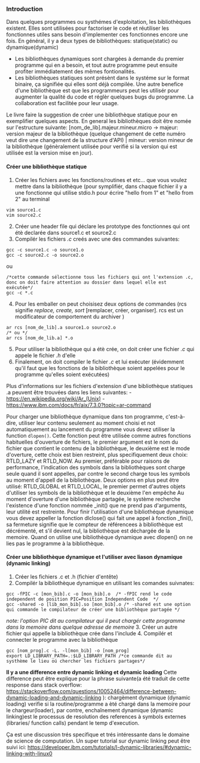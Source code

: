 ### Introduction
Dans quelques programmes ou systhémes d'exploitation, les bibliothèques existent. Elles sont utilisées pour factoriser le code et réutiliser les fonctionnes utiles sans besoin d'implementer ces fonctionnes encore une fois. En général, il y a deux types de bibliothèques: statique(static) ou dynamique(dynamic)
- Les bibliothèques dynamiques sont chargées à demande du premier programme qui en a besoin, et tout autre programme peut ensuite profiter immédiatement des mêmes fontionalités.
- Les bibliothèques statiques sont présènt dans le systéme sur le format binaire, ça signifiée qui elles sont déjà compilée.
Une autre benefice d'une bibliothèque est que les programmeurs peut les utilisér pour augmenter la qualité du code et réglèr quelques bugs du programme. La collaboration est facilitée pour leur usage.

Le livre faire la suggestion de créer une bibliothèque statique pour en exemplifier quelques aspects. En general les bibliothèques doit être nomée sur l'estructure suivante:
[nom_de_lib].majeur.mineur.micro -> majeur: version majeur de la bibliothèque (quelque changement de cette numéro veut dire une changement de la structure d'API) | mineur: version mineur de la bibliothèque (génèralement utilisée pour verifié si la version qui est utilisée est la version mise en jour).

#### Créer une bibliothèque statique
1. Créer les fichiers avec les fonctions/routines et etc... que vous voulez mettre dans la bibliothèque (pour symplifiér, dans chaque fichier il y a une fonctionne qui utilise stdio.h
pour écrire "hello from 1" et "hello from 2" au terminal
```
vim source1.c
vim source2.c
```
2. Créer une header file qui déclare les prototype des fonctionnes qui ont étè declarée dans source1.c et source2.c
3. Compilér les fichiers *.c* creés avec une des commandes suivantes:
```
gcc -c source1.c -o source1.o
gcc -c source2.c -o source2.o
```
ou
```
/*cette commande sélectionne tous les fichiers qui ont l'extension .c, donc on doit faire attention au dossier dans lequel elle est exécutée*/
gcc -c *.c
```
4. Pour les emballer on peut choisisez deux options de commandes (rcs signifie *replace, create, sort* [remplacer, créer, organiser]. rcs est un modificateur de comportement du archiver )
```
ar rcs [nom_de_lib].a source1.o source2.o
/* ou */
ar rcs [nom_de_lib.a] *.o
``` 
5. Pour utiliser la bibliothèque qui a étè crée, on doit créer une fichier *.c* qui appele le fichier *.h* d'elle
6. Finalement, on doit compiler le fichier *.c* et lui exécuter (évidemment qu'il faut que les fonctions de la bibliothèque soient appelées pour le programme qu'elles soient exécutées)

Plus d'informations sur les fichiers d'extension d'une bibliothèque statiques .a peuvent être trouvées dans les liens suivantes:
-https://en.wikipedia.org/wiki/Ar_(Unix)
-https://www.ibm.com/docs/fr/aix/7.3.0?topic=ar-command

Pour charger une bibliothèque dynamique dans ton programme, c'est-à-dire, utiliser leur contenu seulement au moment choisi et not automatiquement au lancement du programme vous devez utiliser la function ```dlopen()```. Cette fonction peut être utilisée comme autres fonctions habituelles d'ouverture de fichiers, le premier argument est le nom du fichier que contient le contenu de la bibliothèque, le deuxième est le mode d'overture, cette choix est bien restreint, plus specifiquement deux choix: RTLD_LAZY et RTLD_NOW. Au premier, préférable pour raisons de performance, l'indication des symbols dans la bibliothèques sont charge seule quand il sont appelles, par contre le second charge tous les symbols au moment d'appell de la bibliothèque.
Deux options en plus peut être utilisé: RTLD_GLOBAL et RTLD_LOCAL, le premier permet d'autres objets d'utiliser les symbols de la bibliothèque et le deuxième l'en empêche 
Au moment d'overture d'une bibliothèque partagée, le système recherche l'existence d'une fonction nommée _init() que ne prend pas d'arguments, leur utilité est restreinte. 
Pour finir l'utilisation d'une bibliothéque dynamique vous devez appeller la fonction dlclose() qui fait une appel à fonction _fini(), sa fermeture signifie que le compteur de référencees à bibliothèque est décrémenté, et s'il devient nul, la bibliothèque est déchargée de la memoire. Quand on utilise une bibliothèque dynamique avec dlopen() on ne lies pas le programme à la bibliothèque. 
 
#### Créer une bibliothèque dynamique et l'utiliser avec liason dynamique (dynamic linking)

1. Créer les fichiers .c et .h (fichier d'entête)
2. Compilér la bibliothèque dynamique en utilisant les comandes suivnates:
```
gcc -fPIC -c [mon_bib].c -o [mon_bib].o  /* -fPIC rend le code independent de position PIC=Position Independent Code  */
gcc -shared -o [lib_mon_bib].so [mon_bib].o /* -shared est une option qui commande le compilateur de créer une bibliothèque partagée */
```
*note: l'option PIC dit au compilateur qui il peut chargér cette programme dans la memoire dans quelque adresse de memoire*
3. Créer un autre fichier qui appelle la bibliothèque crée dans l'include
4. Compilér et connecter le programme avec la bibliothèque
```
gcc [nom_prog].c -L. -l[mon_bib] -o [nom_prog]
export LD_LIBRARY_PATH=.:$LD_LIBRARY_PATH /*ce commande dit au systhème le lieu oú chercher les fichiers partages*/
```

**Il y a une difference entre dynamic linking et dynamic loading**  Cette difference peut être explique pour la phrase suivante(a été traduit de cette response dans stack overflow: https://stackoverflow.com/questions/10052464/difference-between-dynamic-loading-and-dynamic-linking ): chargèment dynamique (dynamic loading) verifie si la routine/programme a èté chargé dans la memoire pour le chargeur(loader), par contre, enchaînement dynamique (dynamic linking)est le processus de resolution des references à symbols externes (libraries/ function calls) pendant le temp d'execution.

Ça est une discussion trés specifique et trés intéressante dans le domaine de science de computation. Un super tutorial sur dynamic linking peut être suivi ici: https://developer.ibm.com/tutorials/l-dynamic-libraries/#dynamic-linking-with-linux0 
